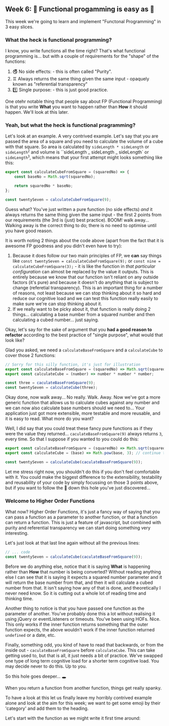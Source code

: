 ## Week 6: :pie: Functional progamming is easy as :pie:

This week we're going to learn and implement "Functonal Programming" in 3 easy slices.

### What the heck is functional programming?

I know, you write functions all the time right? That's what functional programming is... but with a couple of requirements for the "shape" of the functions:

1.  :no_smoking: No side effects: - this is often called "Purity".
2.  :gemini: Always returns the same thing given the same input - opaquely known as "referential transparency"
3.  :one: Single purpose: - this is just good practice.

One otehr notable thing that people say about FP (Functional Programming) is that you write **What** you want to happen rather than **How** it should happen. We'll look at this later.

### Yeah, but what the heck is functional pragramming?

Let's look at an example. A very contrived example. Let's say that you are passed the area of a square and you need to calculate the volume of a cube with that square. So area is calculated by `sideLength * sideLength` or <code>sideLength<sup>2</sup></code> and volume is ``sideLength _ sideLength _ sideLength` or <code>sideLength<sup>3</sup></code>, which means that your first attempt might looks something like this:

```javascript
export const calculateCubeFromSquare = (squaredNo) => {
    const baseNo = Math.sqrt(squaredNo);

    return squaredNo * baseNo;
};

const twentySeven = calculateCubeFromSquare(9);
```

Guess what? You've just written a pure function (no side effects) _and_ it always returns the same thing given the same input - the first 2 points from our requirements (the 3rd is (just) best practice). BOOM! walk away... Walking away is the correct thing to do; there is no need to optimise until you have good reason.

It is worth noting 2 things about the code above (apart from the fact that it is awesome FP goodness and you didn't even have to try):

1.  Because it does follow our two main principles of FP, we **can** say things like `const twentySeven = calculateCubeFromSquare(9);` or `const nine = calculateCubeFromSquare(3);` - it is like the function in _that particular configuration_ can almost be replaced by the value it outputs. This is entirely because we know that our function isn't reliant on any outside factors (it's pure) and because it doesn't do anything that is subject to change (referetial transparency). This is an important thing for a number of reasons, not least because we can stop thinking about it so hard and reduce our cognitive load and we can test this function really easily to make sure we're can stop thinking about it.
2.  If we really want to be picky about it, that function is really doing 2 things... calculating a base number from a squared number and then calculating a cubed number... just saying.

Okay, let's say for the sake of argument that you **had a good reason to refactor** according to the best practice of "single purpose", what would that look like?

Glad you asked, we need a `calculateBaseFromSquare` and a `calculateCube` to cover those 2 functions:

```javascript
// Sorry for this silly function, it's just for illustration
export const calculateBaseFromSquare = (squaredNo) => Math.sqrt(squaredNo);
export const calculateCube = (number) => number * number * number;

const three = caculateBaseFromSquare(9);
const twentySeven = calculateCube(three);
```

Okay done, now walk away... No really. Walk. Away. Now we've got a more generic function that allows us to calculate cubes against any number and we can now also calculate base numbers should we need to... Your application just got more extensible, more testable and more reusable, and it is easy to read. What more do you want?

Well, I did say that you could treat these fancy pure functions as if they were the value they returned... `caculateBaseFromSquare(9)` always returns `3`, every time. So that I suppose if you wanted to you could do this:

```javascript
export const calculateBaseFromSquare = (squaredNo) => Math.sqrt(squaredNo);
export const calculateCube = (base) => Math.pow(base, 3); // continue the theme of replacing the javascipt Math methods :|

const twentySeven = calculateCube(caculateBaseFromSquare(9));
```

Let me stress right now, you shouldn't do this if you don't feel comfortable with it. You could make the biggest difference to the extensibility, testability and reusability of your code by simply focussing on those 3 points above, but if you want to follow the :rabbit: down this hole you've just discovered...

### Welcome to Higher Order Functions

What now? Higher Order Functions, it's just a fancy way of saying that you can pass a function as a parameter to another function, or that a function can return a function. This is just a feature of javascript, but combined with purity and referential transparency we can start doing something very interesting.

Let's just look at that last line again without all the previous lines:

```javascript
// ... code
const twentySeven = calculateCube(caculateBaseFromSquare(9));
```

Before we do anything else, notice that it is saying **What** is happening rather than **How** that number is being converted? Without reading anything else I can see that it is saying it expects a squared number parameter and it will return the base number from that, and then it will calculate a cubed number from that. It isn't saying how any of that is done, and theoretically I never need know. So it is cutting out a whole lot of reading time and thinking time.

Another thing to notice is that you have passed one function as the parameter of another. You've probably done this a lot without realising it using jQuery or eventListeners or timeouts. You've been using HOFs. Nice. This only works if the inner function returns something that the outer function expects, the above wouldn't work if the inner function returned `undefined` or a date, etc.

Finally, something odd, you kind of have to read that backwards, or from the inside out - `caculateBaseFromSquare` before `calculateCube`. This can take getting used to, but that is all, it just needs a bit of practice. We've swapped one type of long term cognitive load for a shorter term cognitive load. You may decide never to do this. Up to you.

So this hole goes deeper... :hole:

When you return a function from another function, things get really spanky.

To have a look at this let us finally leave my horribly contrived example alone and look at the aim for this week; we want to get some emoji by their 'category' and add them to the heading.

Let's start with the function as we might write it first time around:
